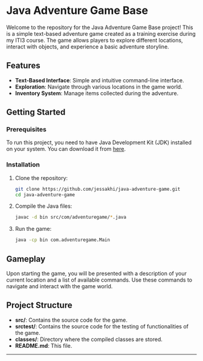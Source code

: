 # Java Adventure Game Base

Welcome to the repository for the Java Adventure Game Base project! This is a simple text-based adventure game created as a training exercise during my ITI3 course. The game allows players to explore different locations, interact with objects, and experience a basic adventure storyline.

## Features

- **Text-Based Interface**: Simple and intuitive command-line interface.
- **Exploration**: Navigate through various locations in the game world.
- **Inventory System**: Manage items collected during the adventure.

## Getting Started

### Prerequisites

To run this project, you need to have Java Development Kit (JDK) installed on your system. You can download it from [here](https://www.oracle.com/java/technologies/javase-downloads.html).

### Installation

1. Clone the repository:

    ```bash
    git clone https://github.com/jessakhi/java-adventure-game.git
    cd java-adventure-game
    ```

2. Compile the Java files:

    ```bash
    javac -d bin src/com/adventuregame/*.java
    ```

3. Run the game:

    ```bash
    java -cp bin com.adventuregame.Main
    ```

## Gameplay

Upon starting the game, you will be presented with a description of your current location and a list of available commands. Use these commands to navigate and interact with the game world.


## Project Structure

- **src/**: Contains the source code for the game.
-  **srctest/**: Contains the source code for the testing of functionalities of the game.
- **classes/**: Directory where the compiled classes are stored.
- **README.md**: This file.





---

